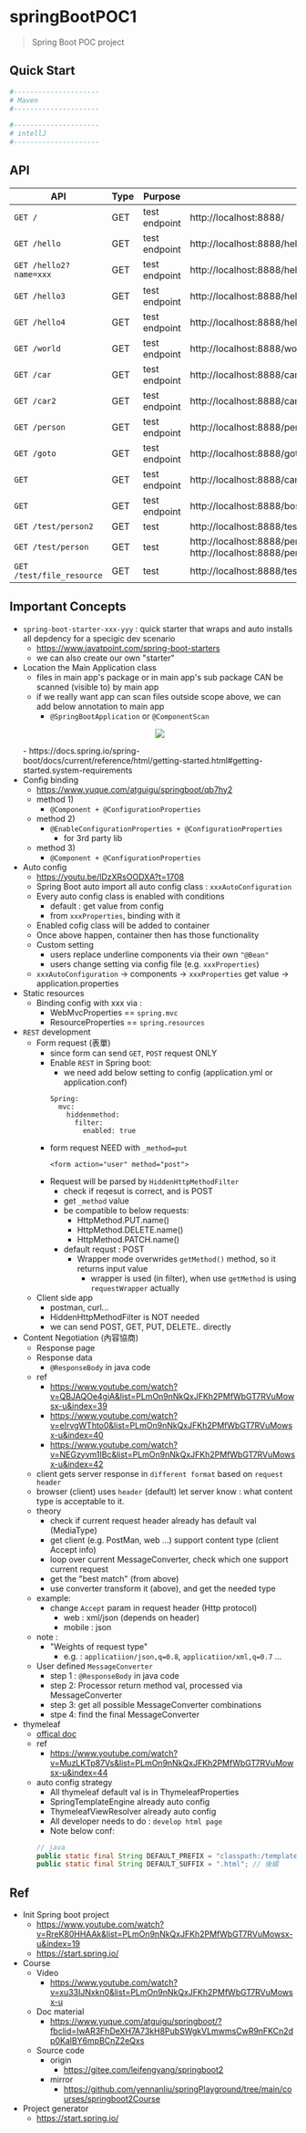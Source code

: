 # springBootPOC1
> Spring Boot POC project

## Quick Start

```bash
#---------------------
# Maven
#---------------------

#---------------------
# intellJ
#---------------------
```

## API

| API | Type | Purpose | Example cmd | Comment|
| ----- | -------- | ---- | ----- | ---- |
| `GET /` | GET | test endpoint |http://localhost:8888/ |home page|
| `GET /hello` | GET | test endpoint |http://localhost:8888/hello ||
| `GET /hello2?name=xxx` | GET | test endpoint |http://localhost:8888/hello2?name=<name> ||
| `GET /hello3` | GET | test endpoint |http://localhost:8888/hello3 ||
| `GET /hello4` | GET | test endpoint |http://localhost:8888/hello4||
| `GET /world` | GET | test endpoint |http://localhost:8888/world ||
| `GET /car` | GET | test endpoint |http://localhost:8888/car ||
| `GET /car2` | GET | test endpoint |http://localhost:8888/car2 ||
| `GET /person` | GET | test endpoint |http://localhost:8888/person ||
| `GET /goto` | GET | test endpoint |http://localhost:8888/goto ||
| `GET` | GET | test endpoint |http://localhost:8888/cars/sell;low=34;brand=LEXUS,porsche,audi||
| `GET` | GET | test endpoint | http://localhost:8888/boss/1;age=20/2;age=10  ||
| `GET /test/person2` | GET | test |http://localhost:8888/test/person2 ||
| `GET /test/person` | GET | test |http://localhost:8888/person?format=json, http://localhost:8888/person?format=xml ||
| `GET /test/file_resource` | GET | test |http://localhost:8888/test/file_resource ||

## Important Concepts

- `spring-boot-starter-xxx-yyy` : quick starter that wraps and auto installs all depdency for a specigic dev scenario
    - https://www.javatpoint.com/spring-boot-starters
    - we can also create our own "starter"
- Location the Main Application class
    - files in main app's package or in main app's sub package CAN be scanned (visible to) by main app
    - if we really want app can scan files outside scope above, we can add below annotation to main app
        - `@SpringBootApplication` or `@ComponentScan`
    <p align="center"><img src ="./doc/pic/main_app_hierarchy.png" ></p>
    - https://docs.spring.io/spring-boot/docs/current/reference/html/getting-started.html#getting-started.system-requirements
- Config binding
    - https://www.yuque.com/atguigu/springboot/qb7hy2
    - method 1)
        - `@Component + @ConfigurationProperties`
    - method 2)
        - `@EnableConfigurationProperties + @ConfigurationProperties`
            - for 3rd party lib
    - method 3)
        - `@Component + @ConfigurationProperties`
- Auto config
    - https://youtu.be/lDzXRsOODXA?t=1708
    - Spring Boot auto import all auto config class : `xxxAutoConfiguration`
    - Every auto config class is enabled with conditions
        - default : get value from config
        - from `xxxProperties`, binding with it
    - Enabled cofig class will be added to container
    - Once above happen, container then has those functionality
    - Custom setting
        - users replace underline components via their own `"@Bean"`
        - users change setting via config file (e.g. `xxxProperties`)
    - `xxxAutoConfiguration` -> components -> `xxxProperties` get value -> application.properties
- Static resources
    - Binding config with xxx via :
        - WebMvcProperties == `spring.mvc`
        - ResourceProperties == `spring.resources`
- `REST` development
    - Form request (表單)
        - since form can send `GET`, `POST` request ONLY
        - Enable `REST` in Spring boot:
            - we need add below setting to config (application.yml or application.conf)
            ```ymal
            Spring:
              mvc:
                hiddenmethod:
                  filter:
                    enabled: true
            ```
        - form request NEED with `_method=put`
            ```ymal
            <form action="user" method="post">
            ```
        - Request will be parsed by `HiddenHttpMethodFilter`
            - check if reqesut is correct, and is POST
            - get `_method` value
            - be compatible to below requests:
                - HttpMethod.PUT.name()
                - HttpMethod.DELETE.name()
                - HttpMethod.PATCH.name()
            - default requst : POST
                - Wrapper mode overwrides `getMethod()` method, so it returns input value 
                    - wrapper is used (in filter), when use `getMethod` is using `requestWrapper` actually
    - Client side app
        - postman, curl...
        - HiddenHttpMethodFilter is NOT needed
        - we can send POST, GET, PUT, DELETE.. directly
- Content Negotiation (內容協商)
    - Response page
    - Response data
        - `@ResponseBody` in java code
    - ref
        - https://www.youtube.com/watch?v=QBJAQOe4giA&list=PLmOn9nNkQxJFKh2PMfWbGT7RVuMowsx-u&index=39
        - https://www.youtube.com/watch?v=eIrvgWThto0&list=PLmOn9nNkQxJFKh2PMfWbGT7RVuMowsx-u&index=40
        - https://www.youtube.com/watch?v=NEGzyvm1IBc&list=PLmOn9nNkQxJFKh2PMfWbGT7RVuMowsx-u&index=42
    - client gets server response in `different format` based on `request header`
    - browser (client) uses `header` (default) let server know : what content type is acceptable to it.
    - theory
        - check if current request header already has default val (MediaType)
        - get client (e.g. PostMan, web ...) support content type (client Accept info)
        - loop over current MessageConverter, check which one support current request
        - get the "best match" (from above)
        - use converter transform it (above), and get the needed type
    - example:
        - change `Accept` param in request header (Http protocol)
            - web : xml/json (depends on header)
            - mobile : json
    - note :
        - "Weights of request type"
            - e.g. : `applicatiion/json,q=0.8`, `applicatiion/xml,q=0.7` ...
    - User defined `MessageConverter`
        - step 1 : `@ResponseBody` in java code
        - step 2: Processor return method val, processed via MessageConverter
        - step 3: get all possible MessageConverter combinations
        - stpe 4: find the final MessageConverter
- thymeleaf
    - [offical doc](https://www.thymeleaf.org/)
    - ref
        - https://www.youtube.com/watch?v=MuzLKTp87Vs&list=PLmOn9nNkQxJFKh2PMfWbGT7RVuMowsx-u&index=44
    - auto config strategy
        - All thymeleaf default val is in ThymeleafProperties
        - SpringTemplateEngine already auto config
        - ThymeleafViewResolver already auto config
        - All developer needs to do : `develop html page`
        - Note below conf:
        ```java
        // java
        public static final String DEFAULT_PREFIX = "classpath:/templates/";  // 前綴
        public static final String DEFAULT_SUFFIX = ".html"; // 後綴
        ```

## Ref

- Init Spring boot project
    - https://www.youtube.com/watch?v=RreK80HHAAk&list=PLmOn9nNkQxJFKh2PMfWbGT7RVuMowsx-u&index=19
    - https://start.spring.io/
- Course
    - Video
        - https://www.youtube.com/watch?v=xu33IJNxkn0&list=PLmOn9nNkQxJFKh2PMfWbGT7RVuMowsx-u
    - Doc material
        - https://www.yuque.com/atguigu/springboot/?fbclid=IwAR3FhDeXH7A73kH8PubSWgkVLmwmsCwR9nFKCn2dp0KalBY6mpBCnZ2eQxs
    - Source code
        - origin
            - https://gitee.com/leifengyang/springboot2
        - mirror
            - https://github.com/yennanliu/springPlayground/tree/main/courses/springboot2Course
- Project generator
    - https://start.spring.io/